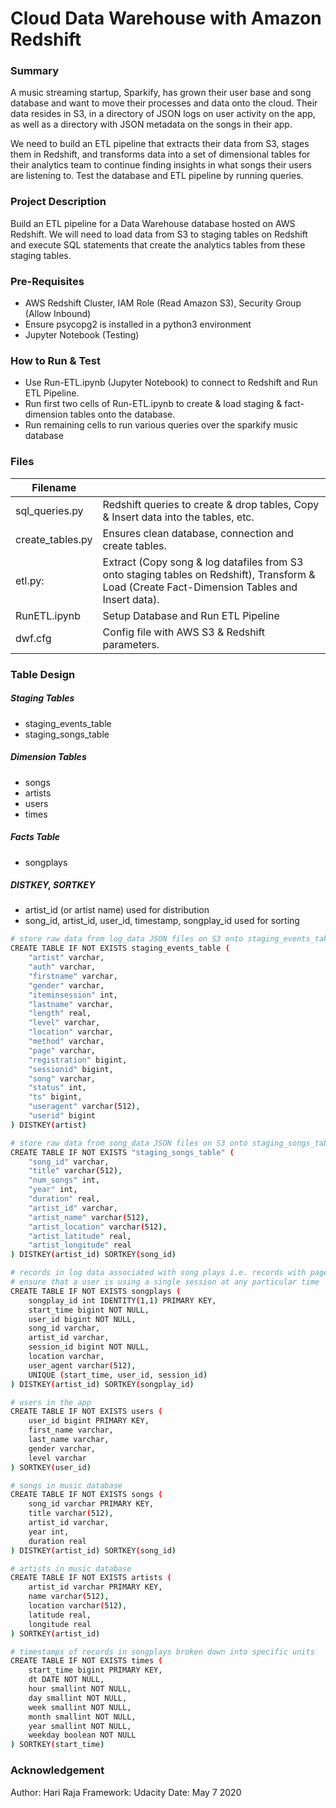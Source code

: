 # Cloud Data Warehouse with Amazon Redshift 

### Summary

A music streaming startup, Sparkify, has grown their user base and song database and want to move their processes and data onto the cloud. Their data resides in S3, in a directory of JSON logs on user activity on the app, as well as a directory with JSON metadata on the songs in their app.

We need to build an ETL pipeline that extracts their data from S3, stages them in Redshift, and transforms data into a set of dimensional tables for their analytics team to continue finding insights in what songs their users are listening to. Test the database and ETL pipeline by running queries.

### Project Description

Build an ETL pipeline for a Data Warehouse database hosted on AWS Redshift. We will need to load data from S3 to staging tables on Redshift and execute SQL statements that create the analytics tables from these staging tables.

### Pre-Requisites
* AWS Redshift Cluster, IAM Role (Read Amazon S3), Security Group (Allow Inbound)
* Ensure psycopg2 is installed in a python3 environment
* Jupyter Notebook (Testing)

### How to Run & Test

* Use Run-ETL.ipynb (Jupyter Notebook) to connect to Redshift and Run ETL Pipeline. 
* Run first two cells of Run-ETL.ipynb to create & load staging & fact-dimension tables onto the database.
* Run remaining cells to run various queries over the sparkify music database

### Files
| Filename |  |
| ------ | ------ |
| sql_queries.py | Redshift queries to create & drop tables, Copy & Insert data into the tables, etc. | 
| create_tables.py | Ensures clean database, connection and create tables. |
| etl.py: | Extract (Copy song & log datafiles from S3 onto staging tables on Redshift), Transform & Load (Create Fact-Dimension Tables and Insert data). |
| RunETL.ipynb | Setup Database and Run ETL Pipeline |
| dwf.cfg | Config file with AWS S3 & Redshift parameters. |

### Table Design
##### Staging Tables  
- staging_events_table
- staging_songs_table

##### Dimension Tables
- songs
- artists
- users
- times

##### Facts Table
- songplays

##### DISTKEY, SORTKEY
- artist_id (or artist name) used for distribution
- song_id, artist_id, user_id, timestamp, songplay_id used for sorting

```sh
# store raw data from log_data JSON files on S3 onto staging_events_table 
CREATE TABLE IF NOT EXISTS staging_events_table (
    "artist" varchar,
    "auth" varchar, 
    "firstname" varchar, 
    "gender" varchar, 
    "iteminsession" int,
    "lastname" varchar, 
    "length" real, 
    "level" varchar, 
    "location" varchar, 
    "method" varchar, 
    "page" varchar, 
    "registration" bigint, 
    "sessionid" bigint, 
    "song" varchar, 
    "status" int, 
    "ts" bigint, 
    "useragent" varchar(512), 
    "userid" bigint
) DISTKEY(artist)

# store raw data from song_data JSON files on S3 onto staging_songs_table 
CREATE TABLE IF NOT EXISTS "staging_songs_table" (
    "song_id" varchar,
    "title" varchar(512), 
    "num_songs" int, 
    "year" int, 
    "duration" real,
    "artist_id" varchar, 
    "artist_name" varchar(512), 
    "artist_location" varchar(512), 
    "artist_latitude" real, 
    "artist_longitude" real
) DISTKEY(artist_id) SORTKEY(song_id)

# records in log data associated with song plays i.e. records with page 'NextSong'
# ensure that a user is using a single session at any particular time
CREATE TABLE IF NOT EXISTS songplays (
    songplay_id int IDENTITY(1,1) PRIMARY KEY, 
    start_time bigint NOT NULL, 
    user_id bigint NOT NULL, 
    song_id varchar, 
    artist_id varchar, 
    session_id bigint NOT NULL, 
    location varchar, 
    user_agent varchar(512),
    UNIQUE (start_time, user_id, session_id)
) DISTKEY(artist_id) SORTKEY(songplay_id)

# users in the app
CREATE TABLE IF NOT EXISTS users (
    user_id bigint PRIMARY KEY, 
    first_name varchar, 
    last_name varchar, 
    gender varchar, 
    level varchar
) SORTKEY(user_id)

# songs in music database
CREATE TABLE IF NOT EXISTS songs (
    song_id varchar PRIMARY KEY, 
    title varchar(512), 
    artist_id varchar, 
    year int, 
    duration real
) DISTKEY(artist_id) SORTKEY(song_id)

# artists in music database
CREATE TABLE IF NOT EXISTS artists (
    artist_id varchar PRIMARY KEY, 
    name varchar(512), 
    location varchar(512), 
    latitude real, 
    longitude real
) SORTKEY(artist_id)

# timestamps of records in songplays broken down into specific units
CREATE TABLE IF NOT EXISTS times (
    start_time bigint PRIMARY KEY, 
    dt DATE NOT NULL, 
    hour smallint NOT NULL, 
    day smallint NOT NULL, 
    week smallint NOT NULL, 
    month smallint NOT NULL, 
    year smallint NOT NULL, 
    weekday boolean NOT NULL
) SORTKEY(start_time)
```

### Acknowledgement
Author: Hari Raja
Framework: Udacity
Date: May 7 2020

